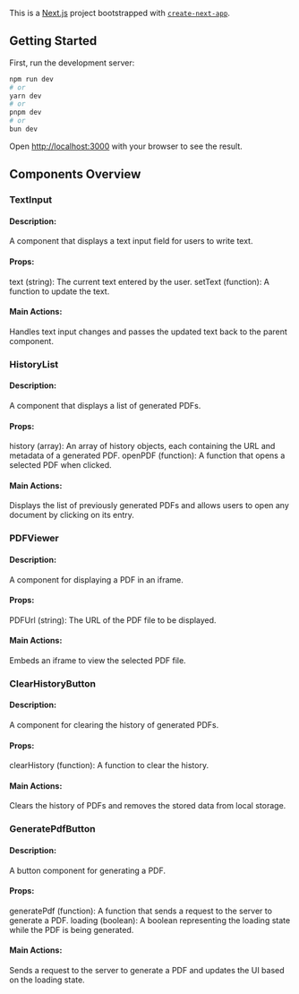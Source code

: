 This is a [Next.js](https://nextjs.org) project bootstrapped with [`create-next-app`](https://github.com/vercel/next.js/tree/canary/packages/create-next-app).

## Getting Started

First, run the development server:

```bash
npm run dev
# or
yarn dev
# or
pnpm dev
# or
bun dev
```

Open [http://localhost:3000](http://localhost:3000) with your browser to see the result.

## Components Overview

### TextInput

#### Description:
A component that displays a text input field for users to write text.

#### Props:
text (string): The current text entered by the user.
setText (function): A function to update the text.

#### Main Actions:
Handles text input changes and passes the updated text back to the parent component.

### HistoryList

#### Description:
A component that displays a list of generated PDFs.

#### Props:
history (array): An array of history objects, each containing the URL and metadata of a generated PDF.
openPDF (function): A function that opens a selected PDF when clicked.

#### Main Actions:
Displays the list of previously generated PDFs and allows users to open any document by clicking on its entry.

### PDFViewer

#### Description:

A component for displaying a PDF in an iframe.

#### Props:
PDFUrl (string): The URL of the PDF file to be displayed.

#### Main Actions:
Embeds an iframe to view the selected PDF file.

### ClearHistoryButton

#### Description:
A component for clearing the history of generated PDFs.

#### Props:
clearHistory (function): A function to clear the history.

#### Main Actions:
Clears the history of PDFs and removes the stored data from local storage.

### GeneratePdfButton

#### Description:
A button component for generating a PDF.

#### Props:
generatePdf (function): A function that sends a request to the server to generate a PDF.
loading (boolean): A boolean representing the loading state while the PDF is being generated.

#### Main Actions:
Sends a request to the server to generate a PDF and updates the UI based on the loading state.

